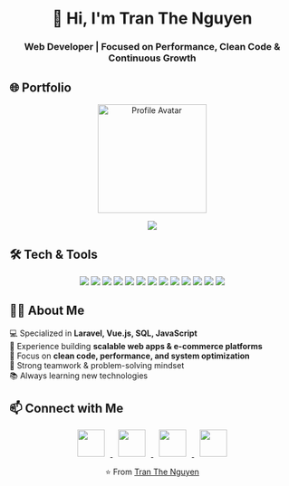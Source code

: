 <!-- Profile README for Tran The Nguyen -->

<h1 align="center">👋 Hi, I'm Tran The Nguyen</h1>
<h3 align="center">Web Developer | Focused on Performance, Clean Code & Continuous Growth</h3>

## 🌐 Portfolio

  <p align="center"> <img width="192" height="192" alt="Profile Avatar" src="https://github.com/user-attachments/assets/5e736d5d-2959-421f-b249-09aae93fdf51" /> </p>
<p align="center">
  <a href="https://devtrails.io.vn/" target="_blank">
    <img src="https://img.shields.io/badge/🌐%20Visit%20My%20Portfolio-06B6D4?style=for-the-badge&logo=vercel&logoColor=fff"/>
  </a>
</p>

## 🛠️ Tech & Tools
<p align="center">
  <!-- Frontend -->
  <img src="https://img.shields.io/badge/HTML5-E34F26?style=for-the-badge&logo=html5&logoColor=fff"/>
  <img src="https://img.shields.io/badge/CSS3-1572B6?style=for-the-badge&logo=css3&logoColor=fff"/>
  <img src="https://img.shields.io/badge/Sass-CC6699?style=for-the-badge&logo=sass&logoColor=fff"/>
  <img src="https://img.shields.io/badge/Bootstrap-7952B3?style=for-the-badge&logo=bootstrap&logoColor=fff"/>
  <img src="https://img.shields.io/badge/Tailwind_CSS-06B6D4?style=for-the-badge&logo=tailwindcss&logoColor=fff"/>
  <img src="https://img.shields.io/badge/JavaScript-F7DF1E?style=for-the-badge&logo=javascript&logoColor=000"/>
  <img src="https://img.shields.io/badge/Vue.js-35495E?style=for-the-badge&logo=vuedotjs&logoColor=4FC08D"/>
  
  <!-- Backend -->
  <img src="https://img.shields.io/badge/PHP-777BB4?style=for-the-badge&logo=php&logoColor=fff"/>
  <img src="https://img.shields.io/badge/Laravel-FF2D20?style=for-the-badge&logo=laravel&logoColor=fff"/>
  <img src="https://img.shields.io/badge/Livewire-4E56A6?style=for-the-badge&logo=livewire&logoColor=fff"/>
  
  <!-- Tools & Design -->
  <img src="https://img.shields.io/badge/Git-F05032?style=for-the-badge&logo=git&logoColor=fff"/>
  <img src="https://img.shields.io/badge/VS%20Code-007ACC?style=for-the-badge&logo=visualstudiocode&logoColor=fff"/>
  <img src="https://img.shields.io/badge/Figma-F24E1E?style=for-the-badge&logo=figma&logoColor=fff"/>
</p>

## 👨‍💻 About Me
💻 Specialized in **Laravel, Vue.js, SQL, JavaScript**  
🚀 Experience building **scalable web apps & e-commerce platforms**  
🔧 Focus on **clean code, performance, and system optimization**  
🤝 Strong teamwork & problem-solving mindset  
📚 Always learning new technologies  

## 📫 Connect with Me
<div align="center">
  <a href="https://www.facebook.com/thenguyennn">
    <img src="https://cdn-icons-png.flaticon.com/512/733/733547.png" width="48" hspace="10"/>
  </a>
  <a href="https://zalo.me/">
    <img src="https://upload.wikimedia.org/wikipedia/commons/9/91/Icon_of_Zalo.svg" width="48" hspace="10"/>
  </a>
  <a href="https://www.linkedin.com/in/thenguyennn/">
    <img src="https://cdn-icons-png.flaticon.com/512/174/174857.png" width="48" hspace="10"/>
  </a>
  <a href="mailto:t.thenguyen27@gmail.com">
    <img src="https://cdn-icons-png.flaticon.com/512/732/732200.png" width="48" hspace="10"/>
  </a>
</div>


<p align="center">
  ⭐️ From <a href="https://github.com/thenguyen27">Tran The Nguyen</a>
</p>
